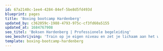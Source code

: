 ```yaml
---
id: 67a2140c-1ee4-4284-84ef-5be8d5fd493d
blueprint: pages
title: 'Boxing bootcamp Hardenberg'
updated_by: c362059c-1988-4793-975c-cf3fd60a5155
updated_at: 1684767908
seo_titel: 'Boksen Hardenberg | Professionele begeleiding'
seo_beschrijving: 'Train op je eigen niveau en zet je lichaam aan het werk met intensieve trainingen met variatie! ✓Fit & Gezond'
template: boxing-bootcamp-hardenberg
---
```


